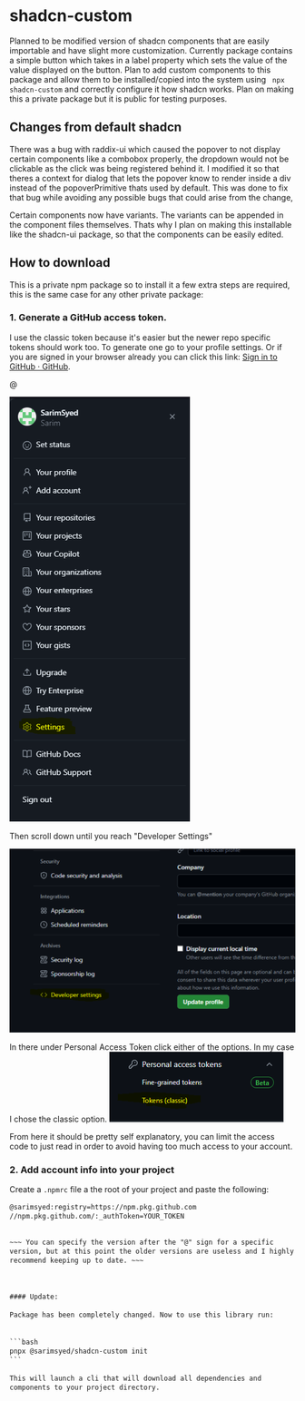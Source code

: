 # shadcn-custom

Planned to be modified version of shadcn components that are easily importable and have slight more customization. Currently package contains a simple button which takes in a label property which sets the value of the value displayed on the button. Plan to add custom components to this package and allow them to be installed/copied into the system using ``` npx shadcn-custom``` and correctly configure it how shadcn works. Plan on making this a private package but it is public for testing purposes.

## Changes from default shadcn

There was a bug with raddix-ui which caused the popover to not display certain components like a combobox properly, the dropdown would not be clickable as the click was being registered behind it. I modified it so that theres a context for dialog that lets the popover know to render inside a div instead of the popoverPrimitive thats used by default. This was done to fix that bug while avoiding any possible bugs that could arise from the change,

Certain components now have variants. The variants can be appended in the component files themselves. Thats why I plan on making this installable like the shadcn-ui package, so that the components can be easily edited.

## How to download

This is a private npm package so to install it a few extra steps are required, this is the same case for any other private package:

### 1. Generate a GitHub access token.

I use the classic token because it's easier but the newer repo specific tokens should work too. To generate one go to your profile settings. Or if you are signed in your browser already you can click this link: [Sign in to GitHub · GitHub](https://github.com/settings/profile). 

@

<img src="./imgs/1.png" title="github profile dropdown" alt="github profile dropdown screenshot" data-align="center">

Then scroll down until you reach "Developer Settings"

<img src="./imgs/2.png" title="github profile developer settings screenshot" alt="github profile developer settings screenshot" data-align="center">

In there under Personal Access Token click either of the options. In my case I chose the classic option.
<img src="./imgs/3.png" title="github tokens menu" alt="github tokens menu screenshot" data-align="center">

From here it should be pretty self explanatory, you can limit the access code to just read in order to avoid having too much access to your account.

### 2. Add account info into your project

Create a `.npmrc` file a the root of your project and paste the following:

```
@sarimsyed:registry=https://npm.pkg.github.com
//npm.pkg.github.com/:_authToken=YOUR_TOKEN
```

~~~ npm i @sarimsyed/shadcn-custom@latest  to install~~~

~~~ You can specify the version after the "@" sign for a specific version, but at this point the older versions are useless and I highly recommend keeping up to date. ~~~



#### Update:

Package has been completely changed. Now to use this library run:


```bash
pnpx @sarimsyed/shadcn-custom init
```

This will launch a cli that will download all dependencies and components to your project directory.
